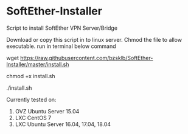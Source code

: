 # SoftEther-Installer
Script to install SoftEther VPN Server/Bridge

Download or copy this script in to linux server.
Chmod the file to allow executable.
run in terminal below command

wget https://raw.githubusercontent.com/bzsklb/SoftEther-Installer/master/install.sh

chmod +x install.sh

./install.sh

Currently tested on:
  1. OVZ Ubuntu Server 15.04
  2. LXC CentOS 7
  3. LXC Ubuntu Server 16.04, 17.04, 18.04
